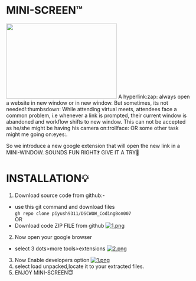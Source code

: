 # MINI-SCREEN™️
<img src='https://ggsc.s3.amazonaws.com/images/made/images/uploads/Six_Online_Activities_to_Help_Students_Cope_with_COVID-19_300_203_int_c1-1x.jpg' height='203' width='300'>
A hyperlink:zap: always open a website in new window or in new window. But sometimes, its not needed!:thumbsdown: While attending virtual meets, attendees face a common problem, i.e whenever a link is prompted, their current window is abandoned and workflow shifts to new window. This can not be accepted as he/she might be having his camera on:trollface: OR some other task might me going on:eyes:.

So we introduce a new google extension that will open the new link in a MINI-WINDOW.
SOUNDS FUN RIGHT:question: GIVE IT A TRY:star2:

# INSTALLATION:bulb:
1. Download source code from github:-
* use this git command and download files<br>
`gh repo clone piyush9311/DSCWOW_CodingBon007`
<br>OR </br>
* Download code ZIP FILE from github
[![1.png](https://i.postimg.cc/8ztWj9sF/1.png)](https://postimg.cc/75JbRB3D)

2. Now open your google browser
* select 3 dots>more tools>extensions
[![2.png](https://i.postimg.cc/W1BV6bdx/2.png)](https://postimg.cc/hX1NKnb0)
3. Now Enable developers option
[![1.png](https://i.postimg.cc/4yfHf1Zv/1.png)](https://postimg.cc/34qx9mkW)
4. select load unpacked,locate it to your extracted files.
5. ENJOY MINI-SCREEN:innocent:
